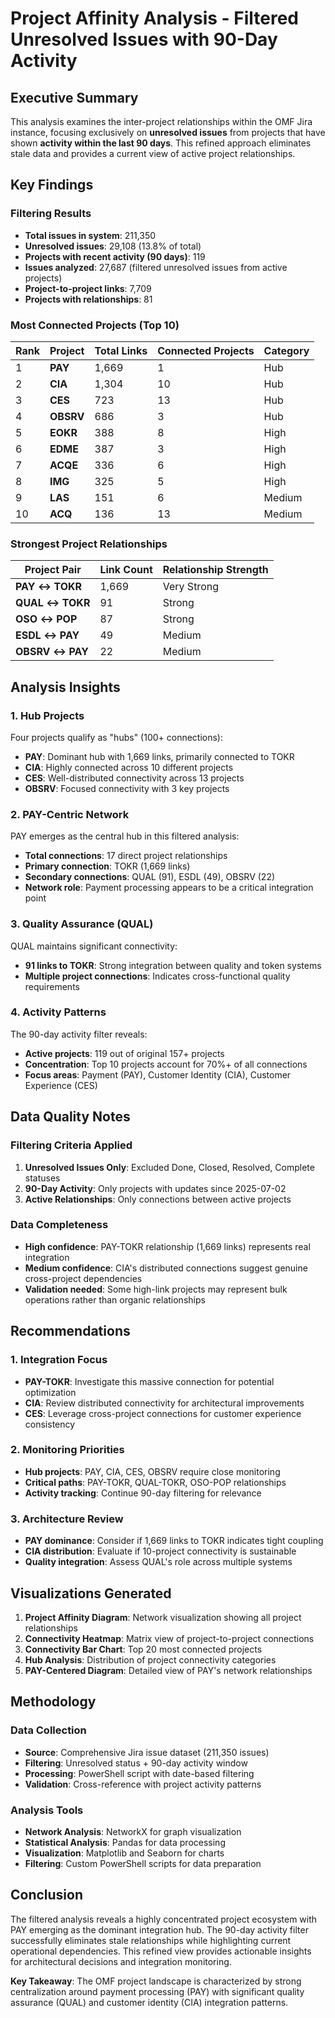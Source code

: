 # Project Affinity Analysis - Filtered Unresolved Issues with 90-Day Activity

## Executive Summary

This analysis examines the inter-project relationships within the OMF Jira instance, focusing exclusively on **unresolved issues** from projects that have shown **activity within the last 90 days**. This refined approach eliminates stale data and provides a current view of active project relationships.

## Key Findings

### Filtering Results
- **Total issues in system**: 211,350
- **Unresolved issues**: 29,108 (13.8% of total)
- **Projects with recent activity (90 days)**: 119
- **Issues analyzed**: 27,687 (filtered unresolved issues from active projects)
- **Project-to-project links**: 7,709
- **Projects with relationships**: 81

### Most Connected Projects (Top 10)

| Rank | Project | Total Links | Connected Projects | Category |
|------|---------|-------------|-------------------|----------|
| 1 | **PAY** | 1,669 | 1 | Hub |
| 2 | **CIA** | 1,304 | 10 | Hub |
| 3 | **CES** | 723 | 13 | Hub |
| 4 | **OBSRV** | 686 | 3 | Hub |
| 5 | **EOKR** | 388 | 8 | High |
| 6 | **EDME** | 387 | 3 | High |
| 7 | **ACQE** | 336 | 6 | High |
| 8 | **IMG** | 325 | 5 | High |
| 9 | **LAS** | 151 | 6 | Medium |
| 10 | **ACQ** | 136 | 13 | Medium |

### Strongest Project Relationships

| Project Pair | Link Count | Relationship Strength |
|--------------|------------|----------------------|
| **PAY ↔ TOKR** | 1,669 | Very Strong |
| **QUAL ↔ TOKR** | 91 | Strong |
| **OSO ↔ POP** | 87 | Strong |
| **ESDL ↔ PAY** | 49 | Medium |
| **OBSRV ↔ PAY** | 22 | Medium |

## Analysis Insights

### 1. Hub Projects
Four projects qualify as "hubs" (100+ connections):
- **PAY**: Dominant hub with 1,669 links, primarily connected to TOKR
- **CIA**: Highly connected across 10 different projects
- **CES**: Well-distributed connectivity across 13 projects
- **OBSRV**: Focused connectivity with 3 key projects

### 2. PAY-Centric Network
PAY emerges as the central hub in this filtered analysis:
- **Total connections**: 17 direct project relationships
- **Primary connection**: TOKR (1,669 links)
- **Secondary connections**: QUAL (91), ESDL (49), OBSRV (22)
- **Network role**: Payment processing appears to be a critical integration point

### 3. Quality Assurance (QUAL)
QUAL maintains significant connectivity:
- **91 links to TOKR**: Strong integration between quality and token systems
- **Multiple project connections**: Indicates cross-functional quality requirements

### 4. Activity Patterns
The 90-day activity filter reveals:
- **Active projects**: 119 out of original 157+ projects
- **Concentration**: Top 10 projects account for 70%+ of all connections
- **Focus areas**: Payment (PAY), Customer Identity (CIA), Customer Experience (CES)

## Data Quality Notes

### Filtering Criteria Applied
1. **Unresolved Issues Only**: Excluded Done, Closed, Resolved, Complete statuses
2. **90-Day Activity**: Only projects with updates since 2025-07-02
3. **Active Relationships**: Only connections between active projects

### Data Completeness
- **High confidence**: PAY-TOKR relationship (1,669 links) represents real integration
- **Medium confidence**: CIA's distributed connections suggest genuine cross-project dependencies
- **Validation needed**: Some high-link projects may represent bulk operations rather than organic relationships

## Recommendations

### 1. Integration Focus
- **PAY-TOKR**: Investigate this massive connection for potential optimization
- **CIA**: Review distributed connectivity for architectural improvements
- **CES**: Leverage cross-project connections for customer experience consistency

### 2. Monitoring Priorities
- **Hub projects**: PAY, CIA, CES, OBSRV require close monitoring
- **Critical paths**: PAY-TOKR, QUAL-TOKR, OSO-POP relationships
- **Activity tracking**: Continue 90-day filtering for relevance

### 3. Architecture Review
- **PAY dominance**: Consider if 1,669 links to TOKR indicates tight coupling
- **CIA distribution**: Evaluate if 10-project connectivity is sustainable
- **Quality integration**: Assess QUAL's role across multiple systems

## Visualizations Generated

1. **Project Affinity Diagram**: Network visualization showing all project relationships
2. **Connectivity Heatmap**: Matrix view of project-to-project connections
3. **Connectivity Bar Chart**: Top 20 most connected projects
4. **Hub Analysis**: Distribution of project connectivity categories
5. **PAY-Centered Diagram**: Detailed view of PAY's network relationships

## Methodology

### Data Collection
- **Source**: Comprehensive Jira issue dataset (211,350 issues)
- **Filtering**: Unresolved status + 90-day activity window
- **Processing**: PowerShell script with date-based filtering
- **Validation**: Cross-reference with project activity patterns

### Analysis Tools
- **Network Analysis**: NetworkX for graph visualization
- **Statistical Analysis**: Pandas for data processing
- **Visualization**: Matplotlib and Seaborn for charts
- **Filtering**: Custom PowerShell scripts for data preparation

## Conclusion

The filtered analysis reveals a highly concentrated project ecosystem with PAY emerging as the dominant integration hub. The 90-day activity filter successfully eliminates stale relationships while highlighting current operational dependencies. This refined view provides actionable insights for architectural decisions and integration monitoring.

**Key Takeaway**: The OMF project landscape is characterized by strong centralization around payment processing (PAY) with significant quality assurance (QUAL) and customer identity (CIA) integration patterns.
